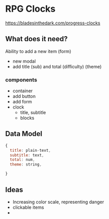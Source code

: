 # RPG Clocks

https://bladesinthedark.com/progress-clocks

## What does it need?

Ability to add a new item (form)
- new modal
- add title (sub) and total (difficulty) (theme)

### components

- container
- add button
- add form
- clock
  - title, subtitle
  - blocks

## Data Model

```js
{
  title: plain-text,
  subtitle: text,
  total: num,
  theme: string,

}
```

## Ideas

* Increasing color scale, representing danger 
* clickable items
* 